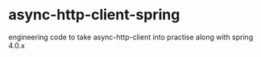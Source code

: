 async-http-client-spring
========================
engineering code to take async-http-client into practise along with spring 4.0.x  
